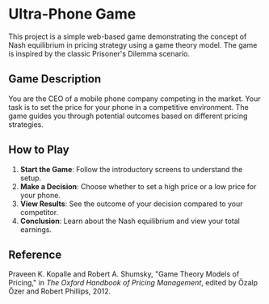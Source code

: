 # Ultra-Phone Game

This project is a simple web-based game demonstrating the concept of Nash equilibrium in pricing strategy using a game theory model. The game is inspired by the classic Prisoner's Dilemma scenario.

## Game Description

You are the CEO of a mobile phone company competing in the market. Your task is to set the price for your phone in a competitive environment. The game guides you through potential outcomes based on different pricing strategies.

## How to Play

1. **Start the Game**: Follow the introductory screens to understand the setup.
2. **Make a Decision**: Choose whether to set a high price or a low price for your phone.
3. **View Results**: See the outcome of your decision compared to your competitor.
4. **Conclusion**: Learn about the Nash equilibrium and view your total earnings.

## Reference

Praveen K. Kopalle and Robert A. Shumsky, "Game Theory Models of Pricing," in *The Oxford Handbook of Pricing Management*, edited by Özalp Özer and Robert Phillips, 2012.
